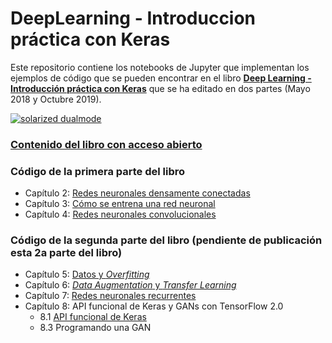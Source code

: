 # DeepLearning - Introduccion práctica con Keras
Este repositorio contiene los notebooks de Jupyter que implementan los ejemplos de código que se pueden encontrar en el libro  **[Deep Learning - Introducción práctica con Keras](https://torres.ai/deeplearning/)** que se ha editado en dos partes (Mayo 2018 y Octubre 2019). 


[![solarized dualmode](https://github.com/jorditorresBCN/Deep-Learning-Introduccion-practica-con-Keras/blob/master/portadas-libros-1a-y-1a-parte.png?raw=true)](#features)

### [Contenido del libro con acceso abierto](https://torres.ai/deeplearning)

### Código de la primera parte del libro

* Capítulo 2: [Redes neuronales densamente conectadas](https://github.com/jorditorresBCN/Deep-Learning-Introduccion-practica-con-Keras/blob/master/2.RedesNeuronalesDensamenteConectas.ipynb)
* Capítulo 3: [Cómo se entrena una red neuronal](https://github.com/jorditorresBCN/Deep-Learning-Introduccion-practica-con-Keras/blob/master/3.ComoSeEntrenaUnaRedNeuronal.ipynb)
* Capítulo 4: [Redes neuronales convolucionales](https://github.com/jorditorresBCN/Deep-Learning-Introduccion-practica-con-Keras/blob/master/4.RedesNeuronalesConvolucionales.ipynb)


### Código de la segunda parte del libro (pendiente de publicación esta 2a parte del libro)

* Capítulo 5: [Datos y *Overfitting*](https://github.com/jorditorresBCN/Deep-Learning-Introduccion-practica-con-Keras)
* Capítulo 6: [*Data Augmentation* y *Transfer Learning*](https://github.com/jorditorresBCN/Deep-Learning-Introduccion-practica-con-Keras/blob/master/6.DataAugmentation-TransferLearning.ipynb)
* Capítulo 7: [Redes neuronales recurrentes](https://github.com/jorditorresBCN/Deep-Learning-Introduccion-practica-con-Keras/blob/master/7.RedesNeuronalesRecurrentes.ipynb)
* Capítulo 8: API funcional de Keras y GANs con TensorFlow 2.0
    * 8.1 [API funcional de Keras](https://github.com/jorditorresBCN/Deep-Learning-Introduccion-practica-con-Keras/blob/master/8.1.API-funcional-de-Keras.ipynb)
    * 8.3 Programando una GAN
